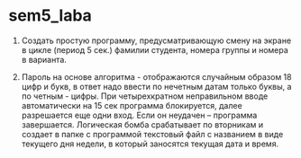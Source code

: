 # sem5_laba
1. Создать простую программу, предусматривающую смену на экране в цикле (период 5 сек.) фамилии студента, номера группы и номера в варианта.

2. Пароль на основе алгоритма - отображаются случайным образом 18 цифр и букв, в ответ надо ввести по нечетным датам только буквы, а по четным - цифры. При четырехкратном неправильном вводе автоматически на 15 сек программа блокируется, далее разрешается еще одни вход. Если он неудачен – программа завершается. Логическая бомба срабатывает по вторникам и создает в папке с программой текстовый файл с названием в виде текущего дня недели, в который заносятся текущая дата и время.
